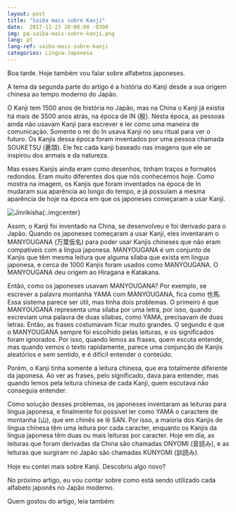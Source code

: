 ```yaml
---
layout: post
title: "Saiba mais sobre Kanji"
date:  2017-11-23 20:00:00 -0300
img: pq-saiba-mais-sobre-kanji.png
lang: pt
lang-ref: saiba-mais-sobre-kanji
categories: Língua-Japonesa
---
```


Boa tarde. Hoje também vou falar sobre alfabetos japoneses.

A tema da segunda parte do artigo é a história do Kanji desde a sua origem chinesa ao tempo moderno do Japão.

O Kanji tem 1500 anos de história no Japão, mas na China o Kanji já existia há mais de 3500 anos atrás, na época de IN (殷). Nesta época, as pessoas ainda não usavam Kanji para escrever e ler como uma maneira de comunicação. Somente o rei do In usava Kanji no seu ritual para ver o futuro. Os Kanjis dessa época foram inventados por uma pessoa chamada SOUKETSU (蒼頡). Ele fez cada kanji baseado nas imagens que ele se inspirou dos anmais e da natureza.

Mas esses Kanjis ainda eram como desenhos, tinham traços e formatos redondos. Eram muito diferentes dos que nós conhecemos hoje. Como mostra na imagem, os Kanjis que foram inventados na época de In mudaram sua aparência ao longo do tempo, e já possuíam a mesma aparência de hoje na época em que os japoneses começaram a usar Kanji.

![Jinrikisha]({{site.baseurl}}/images/saiba-mais-sobre-kanji.png){:.imgcenter}

Assim, o Kanji foi inventado na China, se desenvolveu e foi derivado para o Japão. Quando os japoneses começaram a usar Kanji, eles inventaram o MANYOUGANA (万葉仮名) para poder usar Kanjis chineses que não eram compatíveis com a língua japonesa. MANYOUGANA é um conjunto de Kanjis que têm mesma leitura que alguma sílaba que exista em língua japonesa, e cerca de 1000 Kanjis foram usados como MANYOUGANA. O MANYOUGANA deu origem ao Hiragana e Katakana.

Então, como os japoneses usavam MANYOUGANA? Por exemplo, se escrever a palavra montanha YAMA com MANYOUGANA, fica como 也馬. Essa sistema parece ser útil, mas tinha dois problemas. O primeiro é que MANYOUGANA representa uma sílaba por uma letra, por isso, quando escreviam uma palavra de duas sílabas, como YAMA, precisavam de duas letras. Então, as frases costumavam ficar muito grandes. O segundo é que o MANYOUGANA sempre foi escolhido pelas leituras, e os significados foram ignorados. Por isso, quando lemos as frases, quem escuta entende, mas quando vemos o texto rapidamente, parece uma conjunção de Kanjis aleatórios e sem sentido, e é difícil entender o conteúdo.

Porém, o Kanji tinha somente a leitura chinesa, que era totalmente diferente da japonesa. Ao ver as frases, pelo significado, dava para entender, mas quando lemos pela leitura chinesa de cada Kanji, quem escutava não conseguia entender.

Como solução desses problemas, os japoneses inventaram as leituras para língua japonesa, e finalmente foi possível ler como YAMA o caractere de montanha (山), que em chinês se lê SAN. Por isso, a maioria dos Kanjis de língua chinesa têm uma leitura por cada caracter, enquanto os Kanjis da língua japonesa têm duas ou mais leituras por caracter. Hoje em dia, as leituras que foram derivadas da China são chamadas ONYOMI (音読み), e as leituras que surgiram no Japão são chamadas KUNYOMI (訓読み).

Hoje eu contei mais sobre Kanji. Descobriu algo novo?

No próximo artigo, eu vou contar sobre como está sendo utilizado cada alfabeto japonês no Japão moderno.

Quem gostou do artigo, leia também:
